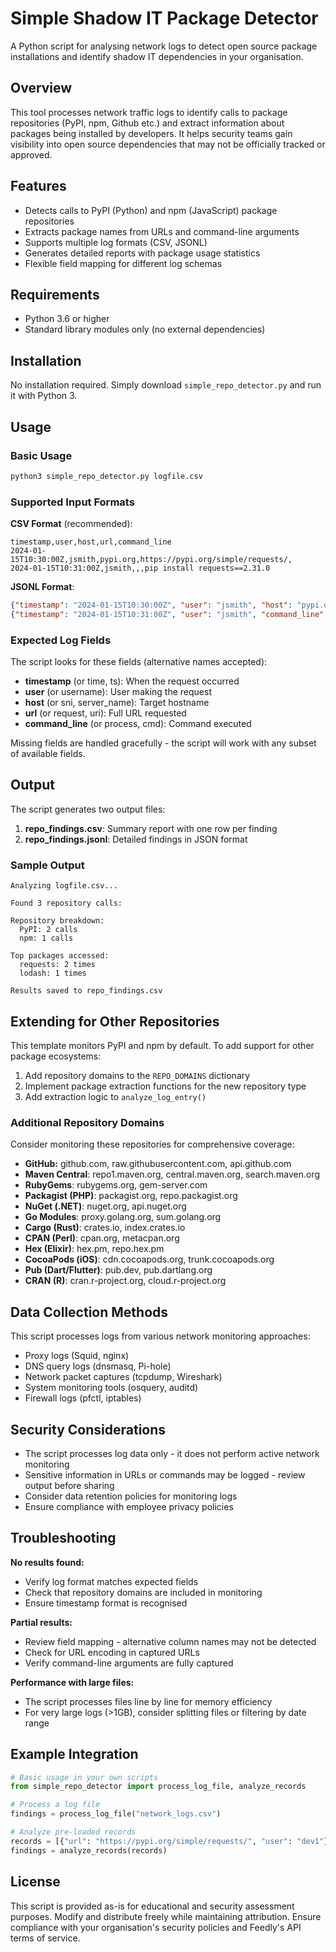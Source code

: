 # Simple Shadow IT Package Detector

A Python script for analysing network logs to detect open source package installations and identify shadow IT dependencies in your organisation.

## Overview

This tool processes network traffic logs to identify calls to package repositories (PyPI, npm, Github etc.) and extract information about packages being installed by developers. It helps security teams gain visibility into open source dependencies that may not be officially tracked or approved.

## Features

- Detects calls to PyPI (Python) and npm (JavaScript) package repositories
- Extracts package names from URLs and command-line arguments
- Supports multiple log formats (CSV, JSONL)
- Generates detailed reports with package usage statistics
- Flexible field mapping for different log schemas

## Requirements

- Python 3.6 or higher
- Standard library modules only (no external dependencies)

## Installation

No installation required. Simply download `simple_repo_detector.py` and run it with Python 3.

## Usage

### Basic Usage

```bash
python3 simple_repo_detector.py logfile.csv

```

### Supported Input Formats

**CSV Format** (recommended):

```
timestamp,user,host,url,command_line
2024-01-15T10:30:00Z,jsmith,pypi.org,https://pypi.org/simple/requests/,
2024-01-15T10:31:00Z,jsmith,,,pip install requests==2.31.0

```

**JSONL Format**:

```json
{"timestamp": "2024-01-15T10:30:00Z", "user": "jsmith", "host": "pypi.org", "url": "https://pypi.org/simple/requests/"}
{"timestamp": "2024-01-15T10:31:00Z", "user": "jsmith", "command_line": "pip install requests==2.31.0"}

```

### Expected Log Fields

The script looks for these fields (alternative names accepted):

- **timestamp** (or time, ts): When the request occurred
- **user** (or username): User making the request
- **host** (or sni, server_name): Target hostname
- **url** (or request, uri): Full URL requested
- **command_line** (or process, cmd): Command executed

Missing fields are handled gracefully - the script will work with any subset of available fields.

## Output

The script generates two output files:

1. **repo_findings.csv**: Summary report with one row per finding
2. **repo_findings.jsonl**: Detailed findings in JSON format

### Sample Output

```
Analyzing logfile.csv...

Found 3 repository calls:

Repository breakdown:
  PyPI: 2 calls
  npm: 1 calls

Top packages accessed:
  requests: 2 times
  lodash: 1 times

Results saved to repo_findings.csv

```

## Extending for Other Repositories

This template monitors PyPI and npm by default. To add support for other package ecosystems:

1. Add repository domains to the `REPO_DOMAINS` dictionary
2. Implement package extraction functions for the new repository type
3. Add extraction logic to `analyze_log_entry()`

### Additional Repository Domains

Consider monitoring these repositories for comprehensive coverage:

- **GitHub:** github.com, raw.githubusercontent.com, api.github.com
- **Maven Central**: repo1.maven.org, central.maven.org, search.maven.org
- **RubyGems**: rubygems.org, gem-server.com
- **Packagist (PHP)**: packagist.org, repo.packagist.org
- **NuGet (.NET)**: nuget.org, api.nuget.org
- **Go Modules**: proxy.golang.org, sum.golang.org
- **Cargo (Rust)**: crates.io, index.crates.io
- **CPAN (Perl)**: cpan.org, metacpan.org
- **Hex (Elixir)**: hex.pm, repo.hex.pm
- **CocoaPods (iOS)**: cdn.cocoapods.org, trunk.cocoapods.org
- **Pub (Dart/Flutter)**: pub.dev, pub.dartlang.org
- **CRAN (R)**: cran.r-project.org, cloud.r-project.org

## Data Collection Methods

This script processes logs from various network monitoring approaches:

- Proxy logs (Squid, nginx)
- DNS query logs (dnsmasq, Pi-hole)
- Network packet captures (tcpdump, Wireshark)
- System monitoring tools (osquery, auditd)
- Firewall logs (pfctl, iptables)

## Security Considerations

- The script processes log data only - it does not perform active network monitoring
- Sensitive information in URLs or commands may be logged - review output before sharing
- Consider data retention policies for monitoring logs
- Ensure compliance with employee privacy policies

## Troubleshooting

**No results found:**

- Verify log format matches expected fields
- Check that repository domains are included in monitoring
- Ensure timestamp format is recognised

**Partial results:**

- Review field mapping - alternative column names may not be detected
- Check for URL encoding in captured URLs
- Verify command-line arguments are fully captured

**Performance with large files:**

- The script processes files line by line for memory efficiency
- For very large logs (>1GB), consider splitting files or filtering by date range

## Example Integration

```python
# Basic usage in your own scripts
from simple_repo_detector import process_log_file, analyze_records

# Process a log file
findings = process_log_file("network_logs.csv")

# Analyze pre-loaded records
records = [{"url": "https://pypi.org/simple/requests/", "user": "dev1"}]
findings = analyze_records(records)

```

## License

This script is provided as-is for educational and security assessment purposes. Modify and distribute freely while maintaining attribution. Ensure compliance with your organisation's security policies and Feedly's API terms of service.
